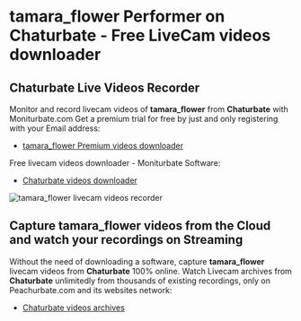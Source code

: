 # tamara_flower Performer on Chaturbate - Free LiveCam videos downloader

## Chaturbate Live Videos Recorder

Monitor and record livecam videos of **tamara_flower** from **Chaturbate** with Moniturbate.com
Get a premium trial for free by just and only registering with your Email address:
* [tamara_flower Premium videos downloader](https://moniturbate.com/request-demo-licence-key.html)

Free livecam videos downloader - Moniturbate Software:
* [Chaturbate videos downloader](https://moniturbate.com/moniturbate-download-software.html)

![tamara_flower livecam videos recorder](https://peachurnet.com/templates/moniturbate-software.png)


## Capture tamara_flower videos from the Cloud and watch your recordings on Streaming

Without the need of downloading a software, capture **tamara_flower** livecam videos from **Chaturbate** 100% online.
Watch Livecam archives from **Chaturbate** unlimitedly from thousands of existing recordings, only on Peachurbate.com and its websites network:
* [Chaturbate videos archives](https://peachurnet.com/)